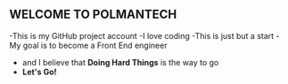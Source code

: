 ## WELCOME TO POLMANTECH
-This is my GitHub project account
-I love coding 
-This is just but a start
-My goal is to become a Front End engineer
- and I believe that **Doing Hard Things** is the way to go
- **Let's Go!**
